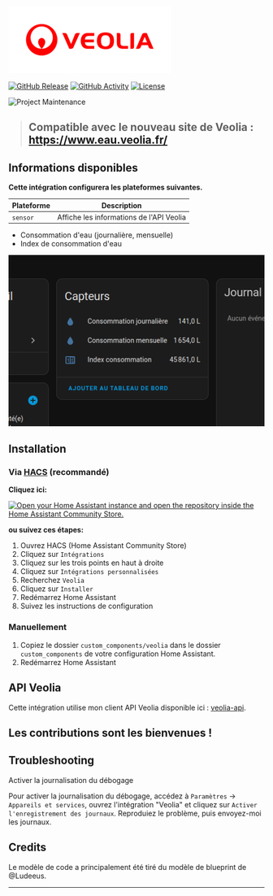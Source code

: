 ![veolialogo][veolialogoimg]

[![GitHub Release][releases-shield]][releases]
[![GitHub Activity][commits-shield]][commits]
[![License][license-shield]](LICENSE)

![Project Maintenance][maintenance-shield]

> ## Compatible avec le nouveau site de Veolia : https://www.eau.veolia.fr/


## Informations disponibles
**Cette intégration configurera les plateformes suivantes.**

| Plateforme | Description                               |
| ---------- |-------------------------------------------|
| `sensor`   | Affiche les informations de l'API Veolia  |

- Consommation d'eau (journalière, mensuelle)
- Index de consommation d'eau


![sensors][sensorsimg]

## Installation

### Via [HACS](https://hacs.xyz/) (recommandé)

**Cliquez ici:**

[![Open your Home Assistant instance and open the repository inside the Home Assistant Community Store.](https://my.home-assistant.io/badges/hacs_repository.svg?style=flat-square)](https://my.home-assistant.io/redirect/hacs_repository/?owner=Jezza34000&repository=home-assistant-veolia&category=integration)

**ou suivez ces étapes:**

1. Ouvrez HACS (Home Assistant Community Store)
2. Cliquez sur `Intégrations`
3. Cliquez sur les trois points en haut à droite
4. Cliquez sur `Intégrations personnalisées`
5. Recherchez `Veolia`
6. Cliquez sur `Installer`
7. Redémarrez Home Assistant
8. Suivez les instructions de configuration

### Manuellement

1. Copiez le dossier `custom_components/veolia` dans le dossier `custom_components` de votre configuration Home Assistant.
2. Redémarrez Home Assistant

## API Veolia

Cette intégration utilise mon client API Veolia disponible ici : [veolia-api](https://github.com/Jezza34000/veolia-api).

## Les contributions sont les bienvenues !

## Troubleshooting
Activer la journalisation du débogage

Pour activer la journalisation du débogage, accédez à `Paramètres` -> `Appareils et services`, ouvrez l'intégration "Veolia" et cliquez sur `Activer l'enregistrement des journaux`.
Reproduiez le problème, puis envoyez-moi les journaux.

## Credits

Le modèle de code a principalement été tiré du modèle de blueprint de @Ludeeus.

---
<!---->
[commits-shield]: https://img.shields.io/github/commit-activity/y/ludeeus/integration_blueprint.svg?style=for-the-badge
[commits]: https://github.com/Jezza34000/home-assistant-veolia/commits/main
[exampleimg]: example.png
[forum-shield]: https://img.shields.io/badge/community-forum-brightgreen.svg?style=for-the-badge
[license-shield]: https://img.shields.io/github/license/ludeeus/integration_blueprint.svg?style=for-the-badge
[maintenance-shield]: https://img.shields.io/badge/maintainer-%20%40Jezza34000-blue.svg?style=for-the-badge
[releases-shield]: https://img.shields.io/github/v/release/Jezza34000/home-assistant-veolia.svg?style=for-the-badge
[releases]: https://github.com/Jezza34000/home-assistant-veolia/releases
[veolialogoimg]: images/veolialogo.png
[sensorsimg]: images/sensors.png